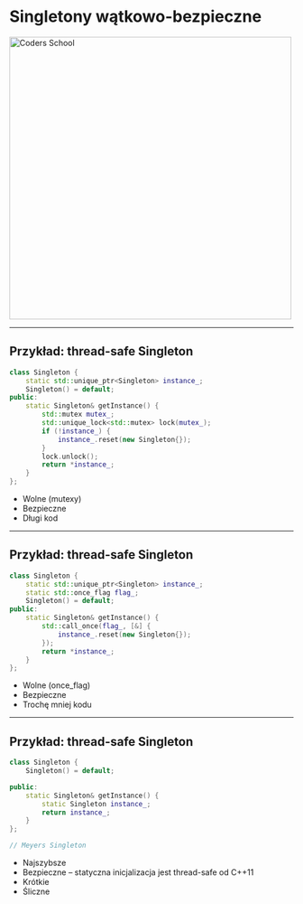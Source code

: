 <!-- .slide: data-background="#111111" -->

# Singletony wątkowo-bezpieczne

<a href="https://coders.school">
    <img width="500" data-src="../coders_school_logo.png" alt="Coders School" class="plain">
</a>

___
<!-- .slide: style="font-size: .85em" -->

## Przykład: thread-safe Singleton

```c++
class Singleton {
    static std::unique_ptr<Singleton> instance_;
    Singleton() = default;
public:
    static Singleton& getInstance() {
        std::mutex mutex_;
        std::unique_lock<std::mutex> lock(mutex_);
        if (!instance_) {
            instance_.reset(new Singleton{});
        }
        lock.unlock();
        return *instance_;
    }
};
```
<!-- .element: class="fragment fade-in" -->

* <!-- .element: class="fragment fade-in" --> Wolne (mutexy)
* <!-- .element: class="fragment fade-in" --> Bezpieczne
* <!-- .element: class="fragment fade-in" --> Długi kod

___

## Przykład: thread-safe Singleton

```c++
class Singleton {
    static std::unique_ptr<Singleton> instance_;
    static std::once_flag flag_;
    Singleton() = default;
public:
    static Singleton& getInstance() {
        std::call_once(flag_, [&] {
            instance_.reset(new Singleton{});
        });
        return *instance_;
    }
};
```
<!-- .element: class="fragment fade-in" -->

* <!-- .element: class="fragment fade-in" --> Wolne (once_flag)
* <!-- .element: class="fragment fade-in" --> Bezpieczne
* <!-- .element: class="fragment fade-in" --> Trochę mniej kodu

___

## Przykład: thread-safe Singleton

```c++
class Singleton {
    Singleton() = default;

public:
    static Singleton& getInstance() {
        static Singleton instance_;
        return instance_;
    }
};

// Meyers Singleton
```
<!-- .element: class="fragment fade-in" -->

* <!-- .element: class="fragment fade-in" --> Najszybsze
* <!-- .element: class="fragment fade-in" --> Bezpieczne – statyczna inicjalizacja jest thread-safe od C++11
* <!-- .element: class="fragment fade-in" --> Krótkie
* <!-- .element: class="fragment fade-in" --> Śliczne
